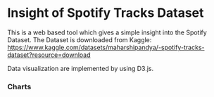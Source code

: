 # Insight of Spotify Tracks Dataset

This is a web based tool which gives a simple insight into the Spotify Dataset.
The Dataset is downloaded from Kaggle: 
https://www.kaggle.com/datasets/maharshipandya/-spotify-tracks-dataset?resource=download

Data visualization are implemented by using D3.js.

### Charts


